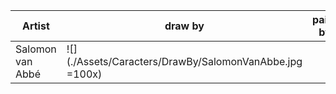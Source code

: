 | Artist | draw by | paint by |
| --- | --- | --- |
| Salomon van Abbé | ![](./Assets/Caracters/DrawBy/SalomonVanAbbe.jpg =100x) |  |
